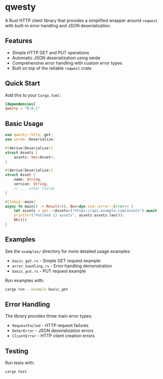 # qwesty

A Rust HTTP client library that provides a simplified wrapper around `reqwest` with built-in error handling and JSON deserialization.

## Features

- Simple HTTP GET and PUT operations
- Automatic JSON deserialization using serde
- Comprehensive error handling with custom error types
- Built on top of the reliable `reqwest` crate

## Quick Start

Add this to your `Cargo.toml`:

```toml
[dependencies]
qwesty = "0.0.1"
```

## Basic Usage

```rust
use qwesty::http::get;
use serde::Deserialize;

#[derive(Deserialize)]
struct Assets {
    assets: Vec<Asset>,
}

#[derive(Deserialize)]
struct Asset {
    name: String,
    version: String,
    // ... other fields
}

#[tokio::main]
async fn main() -> Result<(), Box<dyn std::error::Error>> {
    let assets = get::<Assets>("https://api.example.com/assets").await?;
    println!("Fetched {} assets", assets.assets.len());
    Ok(())
}
```

## Examples

See the `examples/` directory for more detailed usage examples:

- `basic_get.rs` - Simple GET request example
- `error_handling.rs` - Error handling demonstration
- `basic_put.rs` - PUT request example

Run examples with:
```bash
cargo run --example basic_get
```

## Error Handling

The library provides three main error types:

- `RequestFailed` - HTTP request failures
- `DeSerError` - JSON deserialization errors
- `ClientError` - HTTP client creation errors

## Testing

Run tests with:
```bash
cargo test
```
